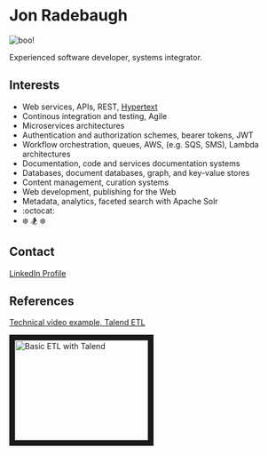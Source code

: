 # Jon Radebaugh

![boo!](./avatar.jpg)

Experienced software developer, systems integrator.

## Interests

- Web services, APIs, REST, [Hypertext](https://en.wikipedia.org/wiki/HATEOAS)
- Continous integration and testing, Agile
- Microservices architectures
- Authentication and authorization schemes, bearer tokens, JWT
- Workflow orchestration, queues, AWS, (e.g. SQS, SMS), Lambda architectures
- Documentation, code and services documentation systems
- Databases, document databases, graph, and key-value stores
- Content management, curation systems 
- Web development, publishing for the Web
- Metadata, analytics, faceted search with Apache Solr
- :octocat:
- :snowflake: :snowboarder: :snowflake:

## Contact

[LinkedIn Profile](https://www.linkedin.com/in/jon-radebaugh-487961/)

## References

[Technical video example, Talend ETL](https://youtu.be/525Sgwd-9o8)

<a href="http://www.youtube.com/watch?feature=player_embedded&v=525Sgwd-9o8
" target="_blank"><img src="http://img.youtube.com/vi/525Sgwd-9o8/2.jpg" 
alt="Basic ETL with Talend" width="240" height="180" border="10" /></a>
